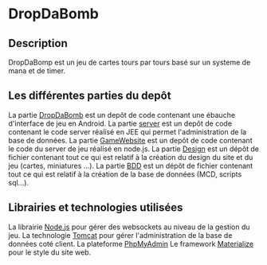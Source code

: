 # DropDaBomb

## Description
DropDaBomp est un jeu de cartes tours par tours basé sur un systeme de mana et de timer.

## Les différentes parties du depôt

La partie [DropDaBomb](https://github.com/Vinspi/DropDaBomb/tree/master/DropDaBomb) est un depôt de code contenant une ébauche d'interface de jeu en Android.
La partie [server](https://github.com/Vinspi/DropDaBomb/tree/master/server) est un depôt de code contenant le code server réalisé en JEE qui permet l'administration de la base de données.
La partie [GameWebsite](https://github.com/Vinspi/DropDaBomb/tree/master/GameWebsite) est un depôt de code contenant le code du server de jeu réalisé en node.js.
La partie [Design](https://github.com/Vinspi/DropDaBomb/tree/master/DESIGN) est un dépôt de fichier contenant tout ce qui est relatif à la création du design du site et du jeu (cartes, miniatures ...).
La partie [BDD](https://github.com/Vinspi/DropDaBomb/tree/master/BDD) est un dépôt de fichier contenant tout ce qui est relatif à la création de la base de données (MCD, scripts sql...).

## Librairies et technologies utilisées

La librairie [Node.js](https://nodejs.org) pour gérer des websockets au niveau de la gestion du jeu.
La technologie [Tomcat](http://tomcat.apache.org/) pour gérer l'administration de la base de données coté client.
La plateforme [PhpMyAdmin](www.phpmyadmin.net)
Le framework [Materialize](materializecss.com) pour le style du site web. 
